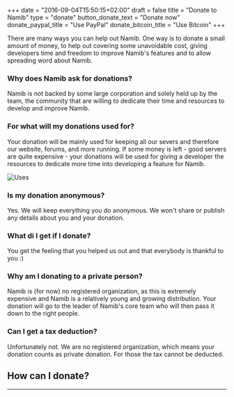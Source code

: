 +++
date = "2016-09-04T15:50:15+02:00"
draft = false
title = "Donate to Namib"
type = "donate"
button_donate_text = "Donate now"
donate_paypal_title = "Use PayPal"
donate_bitcoin_title = "Use Bitcoin"
+++

There are many ways you can help out Namib. One way is to donate a small amount of money, to help out covering some unavoidable cost, giving developers time and freedom to improve Namib's features and to allow spreading word about Namib.

### Why does Namib ask for donations?

Namib is not backed by some large corporation and solely held up by the team, the community that are willing to dedicate their time and resources to develop and improve Namib.

### For what will my donations used for?

Your donation will be mainly used for keeping all our severs and therefore our website, forums, and more running. If some money is left - good servers are quite expensive - your donations will be used for giving a developer the resources to dedicate more time into developing a feature for Namib.

![Uses](;baseurl;/img/donation/uses.svg.png)

### Is my donation anonymous?

Yes. We will keep everything you do anonymous. We won't share or publish any details about you and your donation.

### What di I get if I donate?

You get the feeling that you helped us out and that everybody is thankful to you :)

### Why am I donating to a private person?

Namib is (for now) no registered organization, as this is extremely expensive and Namib is a relatively young and growing distribution. Your donation will go to the leader of Namib's core team who will then pass it down to the right people.

### Can I get a tax deduction?

Unfortunately not. We are no registered organization, which means your donation counts as private donation. For those the tax cannot be deducted.

## How can I donate?
---
